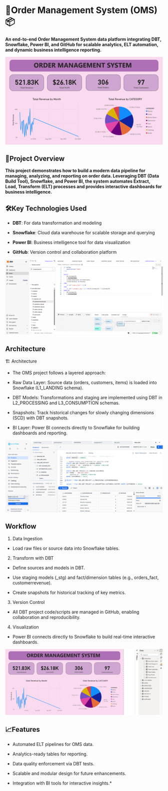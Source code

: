 # 🛒Order Management System (OMS)📦

**An end-to-end Order Management System data platform integrating DBT, Snowflake, Power BI, and GitHub for scalable analytics, ELT automation, and dynamic business intelligence reporting.**

![Dashboard](/images/Power%20BI%20_%20OMS_Dashboard.png)

## 🚀Project Overview

**This project demonstrates how to build a modern data pipeline for managing, analyzing, and reporting on order data. Leveraging DBT (Data Build Tool), Snowflake, and Power BI, the system automates Extract, Load, Transform (ELT) processes and provides interactive dashboards for business intelligence.**

## 🛠️Key Technologies Used

* **DBT**: For data transformation and modeling

* **Snowflake**: Cloud data warehouse for scalable storage and querying

* **Power BI**: Business intelligence tool for data visualization

* **GitHub**: Version control and collaboration platform

![DBT](/images/DBT.png)

## Architecture
🏗️ Architecture

* The OMS project follows a layered approach:

* Raw Data Layer: Source data (orders, customers, items) is loaded into Snowflake (L1_LANDING schema).

* DBT Models: Transformations and staging are implemented using DBT in L2_PROCESSING and L3_CONSUMPTION schemas.

* Snapshots: Track historical changes for slowly changing dimensions (SCD) with DBT snapshots.

* BI Layer: Power BI connects directly to Snowflake for building dashboards and reporting.

![Snowflake](/images/Snowflake.png)

## Workflow
1. Data Ingestion

* Load raw files or source data into Snowflake tables.

2. Transform with DBT

* Define sources and models in DBT.

* Use staging models (_stg) and fact/dimension tables (e.g., orders_fact, customerrevenue).

* Create snapshots for historical tracking of key metrics.

3. Version Control

* All DBT project code/scripts are managed in GitHub, enabling collaboration and reproducibility.

4. Visualization

* Power BI connects directly to Snowflake to build real-time interactive dashboards.

![Main_Dashboard](/images/Main.png)

## 📈Features

* Automated ELT pipelines for OMS data.

* Analytics-ready tables for reporting.

* Data quality enforcement via DBT tests.

* Scalable and modular design for future enhancements.

* Integration with BI tools for interactive insights.*